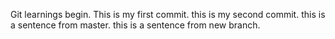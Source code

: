 Git learnings begin.
This is my first commit.
this is my second commit.
this is a sentence from master.
this is a sentence from new branch.
